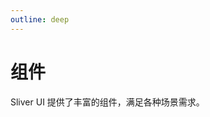 ```yaml
---
outline: deep
---
```


<script setup>
import AllComponents from '../../components/overview/all.vue'
</script>

# 组件

Sliver UI 提供了丰富的组件，满足各种场景需求。

<AllComponents />
